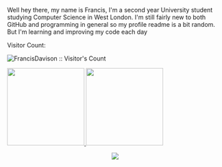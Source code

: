Well hey there, my name is Francis, I'm a second year University student studying Computer Science in West London. I'm still fairly new to both GitHub and programming in general so my profile readme is a bit random. But I'm learning and improving my code each day

Visitor Count:
<p align="left">
  <img src="https://profile-counter.glitch.me/{FrancisDavison}/count.svg" alt="FrancisDavison :: Visitor's Count" />
</p

<p align="center">
  <a href="https://github.com/FrancisDavison">
    <img height="180em" src="https://github-readme-stats-eight-theta.vercel.app/api?username=FrancisDavison&show_icons=true&theme=midnight-purple&include_all_commits=true&count_private=true"/>
    <img height="180em" src="https://github-readme-stats-eight-theta.vercel.app/api/top-langs/?username=FrancisDavison&layout=compact&langs_count=8&theme=midnight-purple"/>
  </a>
</p>

<p align="center">
  <a href="https://github.com/FrancisDavison">
    <img src="https://wakatime.com/share/@0090ab59-b491-43cc-9eac-edbd2549f21d/86e4ba0a-cf72-4721-98ba-c3e69b2dab2c.svg"/?
  </a>
</p>
    
           
           
           
           
         
